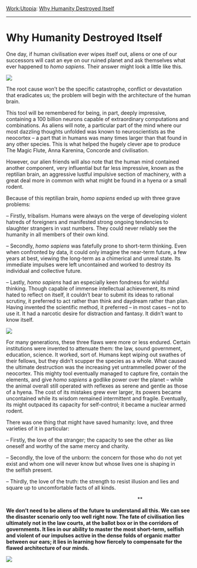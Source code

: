 [Work:](https://www.theschooloflife.com/thebookoflife/category/work/)[Utopia](https://www.theschooloflife.com/thebookoflife/category/work/utopia/): [Why Humanity Destroyed Itself](https://www.theschooloflife.com/thebookoflife/why-humanity-destroyed-itself/)

* * *

# Why Humanity Destroyed Itself

One day, if human civilisation ever wipes itself out, aliens or one of our successors will cast an eye on our ruined planet and ask themselves what ever happened to _homo sapiens._ Their answer might look a little like this.

![](http://deerfieldlibrary.org/wp-content/uploads/2015/01/DystopiaMovies_web.jpg)

The root cause won’t be the specific catastrophe, conflict or devastation that eradicates us; the problem will begin with the architecture of the human brain.

This tool will be remembered for being, in part, deeply impressive, containing a 100 billion neurons capable of extraordinary computations and combinations. As aliens will note, a particular part of the mind where our most dazzling thoughts unfolded was known to neuroscientists as the neocortex – a part that in humans was many times larger than that found in any other species. This is what helped the hugely clever ape to produce The Magic Flute, Anna Karenina, Concorde and civilisation.

However, our alien friends will also note that the human mind contained another component, very influential but far less impressive, known as the reptilian brain, an aggressive lustful impulsive section of machinery, with a great deal more in common with what might be found in a hyena or a small rodent.

Because of this reptilian brain, _homo sapiens_ ended up with three grave problems:

– Firstly, tribalism. Humans were always on the verge of developing violent hatreds of foreigners and manifested strong ongoing tendencies to slaughter strangers in vast numbers. They could never reliably see the humanity in all members of their own kind.

– Secondly, _homo sapiens_ was fatefully prone to short-term thinking. Even when confronted by data, it could only imagine the near-term future, a few years at best, viewing the long-term as a chimerical and unreal state. Its immediate impulses were left uncontained and worked to destroy its individual and collective future.

– Lastly, _homo sapiens_ had an especially keen fondness for wishful thinking. Though capable of immense intellectual achievement, its mind hated to reflect on itself, it couldn’t bear to submit its ideas to rational scrutiny, it preferred to act rather than think and daydream rather than plan. Having invented the scientific method, it preferred – in most cases – not to use it. It had a narcotic desire for distraction and fantasy. It didn’t want to know itself.

![](https://qph.ec.quoracdn.net/main-qimg-bf75c4fdec54520822f7373707585bbf-c?convert_to_webp=true)

For many generations, these three flaws were more or less endured. Certain institutions were invented to attenuate them: the law, sound government, education, science. It worked, sort of. Humans kept wiping out swathes of their fellows, but they didn’t scupper the species as a whole. What caused the ultimate destruction was the increasing yet untrammelled power of the neocortex. This mighty tool eventually managed to capture fire, contain the elements, and give _homo sapiens_ a godlike power over the planet – while the animal overall still operated with reflexes as serene and gentle as those of a hyena. The cost of its mistakes grew ever larger, its powers became uncontained while its wisdom remained intermittent and fragile. Eventually, its might outpaced its capacity for self-control; it became a nuclear armed rodent.

There was one thing that might have saved humanity: love, and three varieties of it in particular:

– Firstly, the love of the stranger; the capacity to see the other as like oneself and worthy of the same mercy and charity.

– Secondly, the love of the unborn: the concern for those who do not yet exist and whom one will never know but whose lives one is shaping in the&nbsp;selfish present.

– Thirdly, the love of the truth: the strength to resist illusion and lies and square up to uncomfortable facts of all kinds.

&nbsp; &nbsp; &nbsp; &nbsp; &nbsp; &nbsp; &nbsp; &nbsp; &nbsp; &nbsp; &nbsp; &nbsp; &nbsp; &nbsp; &nbsp; &nbsp; &nbsp; &nbsp; &nbsp; &nbsp; &nbsp; &nbsp; &nbsp; &nbsp; &nbsp; &nbsp; &nbsp; &nbsp; &nbsp; &nbsp; &nbsp; &nbsp; &nbsp; &nbsp; &nbsp; &nbsp; &nbsp; &nbsp; &nbsp; &nbsp; &nbsp; &nbsp; &nbsp; &nbsp; &nbsp; &nbsp;\*\*

**We don’t need to be aliens of the future to understand all this. We can see the disaster scenario only too well right now. The fate of civilisation lies ultimately not in the law courts, at the ballot box or in the corridors of governments. It lies in our ability to master the most short-term, selfish and violent of our impulses active in the dense folds of organic matter between our ears; it lies in learning how fiercely to compensate for the flawed architecture of our minds.**

[![](https://img.youtube.com/vi/Yk3QsGzAjKI/0.jpg)](https://www.youtube.com/embed/Yk3QsGzAjKI '')
